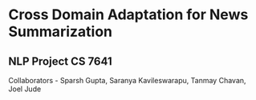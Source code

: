 # Cross Domain Adaptation for News Summarization
## NLP Project CS 7641
Collaborators - Sparsh Gupta, Saranya Kavileswarapu, Tanmay Chavan, Joel Jude
